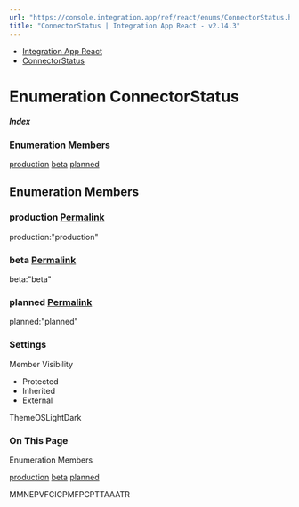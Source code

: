 ```yaml
---
url: "https://console.integration.app/ref/react/enums/ConnectorStatus.html"
title: "ConnectorStatus | Integration App React - v2.14.3"
---
```


- [Integration App React](https://console.integration.app/ref/react/index.html)
- [ConnectorStatus](https://console.integration.app/ref/react/enums/ConnectorStatus.html)

# Enumeration ConnectorStatus

##### Index

### Enumeration Members

[production](https://console.integration.app/ref/react/enums/ConnectorStatus.html#production) [beta](https://console.integration.app/ref/react/enums/ConnectorStatus.html#beta) [planned](https://console.integration.app/ref/react/enums/ConnectorStatus.html#planned)

## Enumeration Members

### production [Permalink](https://console.integration.app/ref/react/enums/ConnectorStatus.html\#production)

production:"production"

### beta [Permalink](https://console.integration.app/ref/react/enums/ConnectorStatus.html\#beta)

beta:"beta"

### planned [Permalink](https://console.integration.app/ref/react/enums/ConnectorStatus.html\#planned)

planned:"planned"

### Settings

Member Visibility

- Protected
- Inherited
- External

ThemeOSLightDark

### On This Page

Enumeration Members

[production](https://console.integration.app/ref/react/enums/ConnectorStatus.html#production) [beta](https://console.integration.app/ref/react/enums/ConnectorStatus.html#beta) [planned](https://console.integration.app/ref/react/enums/ConnectorStatus.html#planned)

MMNEPVFCICPMFPCPTTAAATR